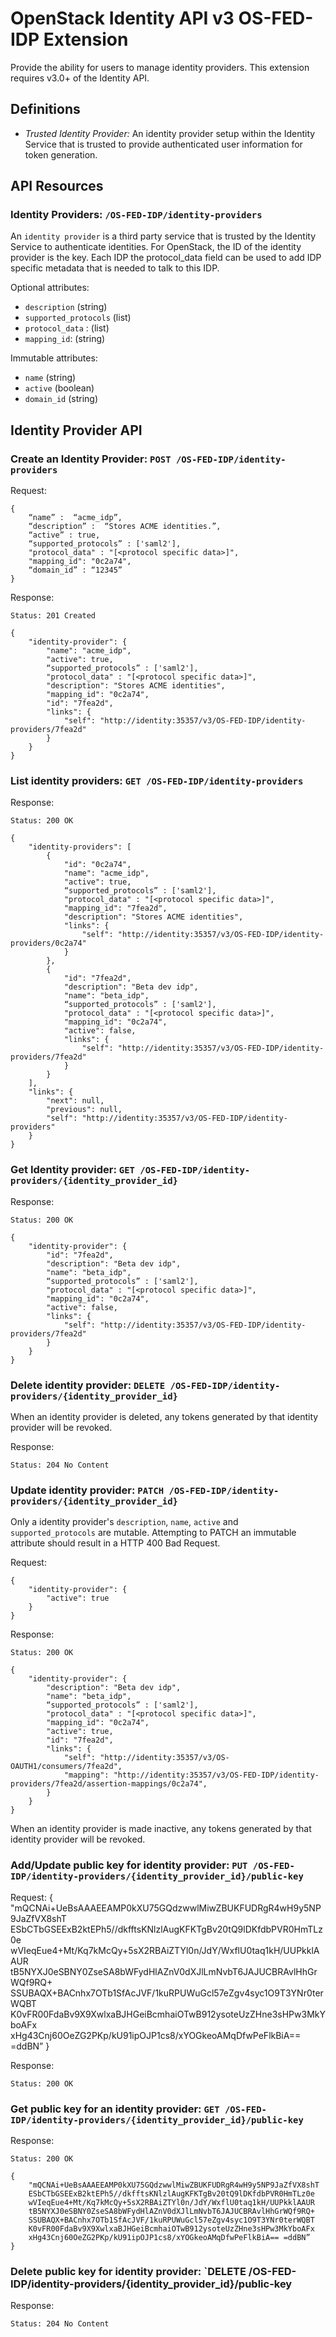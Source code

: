 OpenStack Identity API v3 OS-FED-IDP Extension
==============================================

Provide the ability for users to manage identity providers. This
extension requires v3.0+ of the Identity API.

Definitions
-----------

- *Trusted Identity Provider:* An identity provider setup within the
  Identity Service that is trusted to provide authenticated user information
  for token generation.

API Resources
-------------

### Identity Providers: `/OS-FED-IDP/identity-providers`

An `identity provider` is a third party service that is trusted by the
Identity Service to authenticate identities. For OpenStack, the ID of
the identity provider is the key. Each IDP the protocol_data field
can be used to add IDP specific metadata that is needed to talk to
this IDP.

Optional attributes:

- `description` (string)
- `supported_protocols` (list)
- `protocol_data` : (list)
- `mapping_id`: (string)

Immutable attributes:

- `name` (string)
- `active` (boolean)
- `domain_id` (string)


Identity Provider API
---------------------

### Create an Identity Provider: `POST /OS-FED-IDP/identity-providers`

Request:

    {
        “name” :  “acme_idp”,
        “description” :  “Stores ACME identities.”,
        “active” : true,
        “supported_protocols” : ['saml2'],
        "protocol_data" : "[<protocol specific data>]",
        "mapping_id": "0c2a74",
        “domain_id” : “12345”
    }


Response:

    Status: 201 Created

    {
        "identity-provider": {
            "name": "acme_idp",
            "active": true,
            “supported_protocols” : ['saml2'],
            "protocol_data" : "[<protocol specific data>]",
            "description": "Stores ACME identities",
            "mapping_id": "0c2a74",
            "id": "7fea2d",
            "links": {
                "self": "http://identity:35357/v3/OS-FED-IDP/identity-providers/7fea2d"
            }
        }
    }

### List identity providers: `GET /OS-FED-IDP/identity-providers`

Response:

    Status: 200 OK

    {
        "identity-providers": [
            {
                "id": "0c2a74",
                "name": "acme_idp",
                "active": true,
                “supported_protocols” : ['saml2'],
                "protocol_data" : "[<protocol specific data>]",
                "mapping_id": "7fea2d",
                "description": "Stores ACME identities",
                "links": {
                    "self": "http://identity:35357/v3/OS-FED-IDP/identity-providers/0c2a74"
                }
            },
            {
                "id": "7fea2d",
                "description": "Beta dev idp",
                "name": "beta_idp",
                “supported_protocols” : ['saml2'],
                "protocol_data" : "[<protocol specific data>]",
                "mapping_id": "0c2a74",
                "active": false,
                "links": {
                    "self": "http://identity:35357/v3/OS-FED-IDP/identity-providers/7fea2d"
                }
            }
        ],
        "links": {
            "next": null,
            "previous": null,
            "self": "http://identity:35357/v3/OS-FED-IDP/identity-providers"
        }
    }

### Get Identity provider: `GET /OS-FED-IDP/identity-providers/{identity_provider_id}`

Response:

    Status: 200 OK

    {
        "identity-provider": {
            "id": "7fea2d",
            "description": "Beta dev idp",
            "name": "beta_idp",
            “supported_protocols” : ['saml2'],
            "protocol_data" : "[<protocol specific data>]",
            "mapping_id": "0c2a74",
            "active": false,
            "links": {
                "self": "http://identity:35357/v3/OS-FED-IDP/identity-providers/7fea2d"
            }
        }
    }

### Delete identity provider: `DELETE /OS-FED-IDP/identity-providers/{identity_provider_id}`

When an identity provider is deleted, any tokens generated by that identity
provider will be revoked.

Response:

    Status: 204 No Content

### Update identity provider: `PATCH /OS-FED-IDP/identity-providers/{identity_provider_id}`

Only a identity provider's `description`, `name`, `active` and
`supported_protocols` are mutable. Attempting to PATCH an immutable attribute
should result in a HTTP 400 Bad Request.

Request:

    {
        "identity-provider": {
            "active": true
        }
    }

Response:

    Status: 200 OK

    {
        "identity-provider": {
            "description": "Beta dev idp",
            "name": "beta_idp",
            “supported_protocols” : ['saml2'],
            "protocol_data" : "[<protocol specific data>]",
            "mapping_id": "0c2a74",
            "active": true,
            "id": "7fea2d",
            "links": {
                "self": "http://identity:35357/v3/OS-OAUTH1/consumers/7fea2d",
                "mapping": "http://identity:35357/v3/OS-FED-IDP/identity-providers/7fea2d/assertion-mappings/0c2a74",
            }
        }
    }

When an identity provider is made inactive, any tokens generated by that identity
provider will be revoked.


### Add/Update public key for identity provider: `PUT /OS-FED-IDP/identity-providers/{identity_provider_id}/public-key`

Request:
    {
        "mQCNAi+UeBsAAAEEAMP0kXU75GQdzwwlMiwZBUKFUDRgR4wH9y5NP9JaZfVX8shT
        ESbCTbGSEExB2ktEPh5//dkfftsKNlzlAugKFKTgBv20tQ9lDKfdbPVR0HmTLz0e
        wVIeqEue4+Mt/Kq7kMcQy+5sX2RBAiZTYl0n/JdY/WxflU0taq1kH/UUPkklAAUR
        tB5NYXJ0eSBNY0ZseSA8bWFydHlAZnV0dXJlLmNvbT6JAJUCBRAvlHhGrWQf9RQ+
        SSUBAQX+BACnhx7OTb1SfAcJVF/1kuRPUWuGcl57eZgv4syc1O9T3YNr0terWQBT
        K0vFR00FdaBv9X9XwlxaBJHGeiBcmhaiOTwB912ysoteUzZHne3sHPw3MkYboAFx
        xHg43Cnj60OeZG2PKp/kU91ipOJP1cs8/xYOGkeoAMqDfwPeFlkBiA== =ddBN”
    }

Response:

    Status: 200 OK

### Get public key for an identity provider: `GET /OS-FED-IDP/identity-providers/{identity_provider_id}/public-key`

Response:

    Status: 200 OK

    {
        "mQCNAi+UeBsAAAEEAMP0kXU75GQdzwwlMiwZBUKFUDRgR4wH9y5NP9JaZfVX8shT
        ESbCTbGSEExB2ktEPh5//dkfftsKNlzlAugKFKTgBv20tQ9lDKfdbPVR0HmTLz0e
        wVIeqEue4+Mt/Kq7kMcQy+5sX2RBAiZTYl0n/JdY/WxflU0taq1kH/UUPkklAAUR
        tB5NYXJ0eSBNY0ZseSA8bWFydHlAZnV0dXJlLmNvbT6JAJUCBRAvlHhGrWQf9RQ+
        SSUBAQX+BACnhx7OTb1SfAcJVF/1kuRPUWuGcl57eZgv4syc1O9T3YNr0terWQBT
        K0vFR00FdaBv9X9XwlxaBJHGeiBcmhaiOTwB912ysoteUzZHne3sHPw3MkYboAFx
        xHg43Cnj60OeZG2PKp/kU91ipOJP1cs8/xYOGkeoAMqDfwPeFlkBiA== =ddBN”
    }


### Delete public key for identity provider: `DELETE /OS-FED-IDP/identity-providers/{identity_provider_id}/public-key

Response:

    Status: 204 No Content

